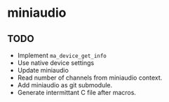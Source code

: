 # miniaudio

## TODO

- Implement `ma_device_get_info`
- Use native device settings
- Update miniaudio
- Read number of channels from miniaudio context.
- Add miniaudio as git submodule.
- Generate intermittant C file after macros.
